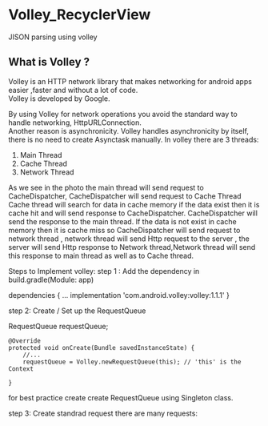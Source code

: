 # Volley_RecyclerView
JISON parsing using volley

## What is Volley ?
Volley is an HTTP network library that makes networking for android apps easier ,faster and without a lot of code.\
Volley is developed by Google.

By using Volley for network operations you avoid the standard way to handle networking, HttpURLConnection.\
 Another reason is asynchronicity. Volley handles asynchronicity by itself, there is no need to create Asynctask manually.
In volley there are 3 threads:
1. Main Thread
2. Cache Thread
3. Network Thread


As we see in the photo the main thread will send request to CacheDispatcher, CacheDispatcher will send request to Cache Thread
Cache thread will search for data in cache memory if the data exist then it is cache hit and will send response to CacheDispatcher.
CacheDispatcher will send the response to the main thread. If the data is not exist
in cache memory then it is cache miss so CacheDispatcher will send request to network thread , network thread will send Http request 
to the server , the server will send Http response to Network thread,Network thread will send this response to main thread as well as to 
Cache thread.


Steps to Implement volley:
step 1 : Add the dependency in build.gradle(Module: app)

dependencies {
    ...
    implementation 'com.android.volley:volley:1.1.1'
}

step 2: Create / Set up the RequestQueue

RequestQueue requestQueue;

    @Override
    protected void onCreate(Bundle savedInstanceState) {
        //...
        requestQueue = Volley.newRequestQueue(this); // 'this' is the Context

    }

for best practice create create RequestQueue using Singleton class.

step 3: Create standrad request there are many requests:
